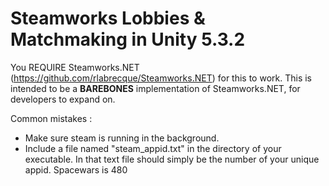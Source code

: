 # Steamworks Lobbies & Matchmaking in Unity 5.3.2
You REQUIRE Steamworks.NET (https://github.com/rlabrecque/Steamworks.NET) for this to work. This is intended to be a **BAREBONES** implementation of Steamworks.NET, for developers to expand on.

Common mistakes :
- Make sure steam is running in the background.
- Include a file named "steam_appid.txt" in the directory of your executable. In that text file should simply be the number of your unique appid. Spacewars is 480
